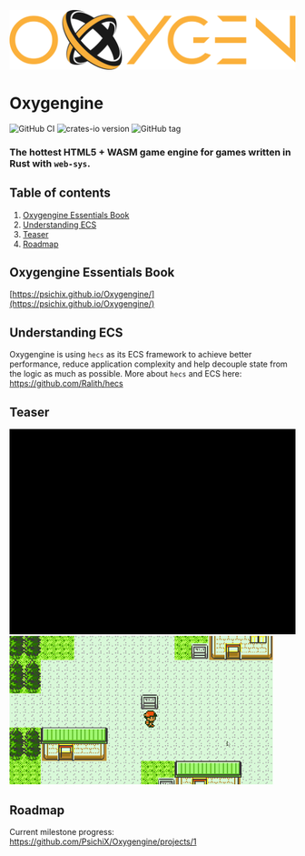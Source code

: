![logo](https://raw.githubusercontent.com/PsichiX/Oxygengine/master/media/oxygengine-dark-logo.svg?sanitize=true)

# Oxygengine
![GitHub CI](https://github.com/PsichiX/Oxygengine/workflows/Rust/badge.svg)
![crates-io version](https://raster.shields.io/crates/v/oxygengine.png)
![GitHub tag](https://img.shields.io/github/v/release/PsichiX/Oxygengine?include_prereleases&style=social)

### The hottest HTML5 + WASM game engine for games written in Rust with `web-sys`.

## Table of contents
1. [Oxygengine Essentials Book](#oxygengine-essentials-book)
1. [Understanding ECS](#understanding-ecs)
1. [Teaser](#teaser)
1. [Roadmap](#roadmap)

## Oxygengine Essentials Book
[https://psichix.github.io/Oxygengine/](https://psichix.github.io/Oxygengine/)

## Understanding ECS
Oxygengine is using `hecs` as its ECS framework to achieve better performance,
reduce application complexity and help decouple state from the logic as much as
possible. More about `hecs` and ECS here: https://github.com/Ralith/hecs

## Teaser
![Visual Novel](https://raw.githubusercontent.com/PsichiX/Oxygengine/master/media/oxygengine-visual-novel-teaser.gif)
![RPG](https://raw.githubusercontent.com/PsichiX/Oxygengine/master/media/oxygengine-raui-navigation.gif)

## Roadmap
Current milestone progress: https://github.com/PsichiX/Oxygengine/projects/1
